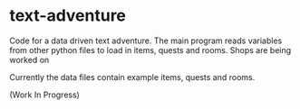 text-adventure
==============
Code for a data driven text adventure.
The main program reads variables from other python files to load in items, quests and rooms.
Shops are being worked on

Currently the data files contain example items, quests and rooms.

(Work In Progress)
